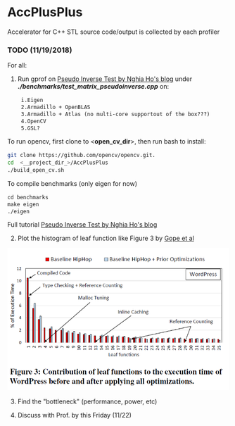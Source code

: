 # AccPlusPlus
Accelerator for C++ STL
source code/output is collected by each profiler 
### TODO (11/19/2018)
For all: 
1. Run gprof on <a href="http://nghiaho.com/?p=1726" target="_blank">Pseudo Inverse Test by Nghia Ho's blog</a> under **_./benchmarks/test_matrix_pseudoinverse.cpp_** on:

        i.Eigen
        2.Armadillo + OpenBLAS
        3.Armadillo + Atlas (no multi-core supportout of the box???)
        4.OpenCV
        5.GSL?

To run opencv, first clone to <__open_cv_dir__>, then run bash to install: 
```bash
git clone https://github.com/opencv/opencv.git. 
cd  <__project_dir_>/AccPlusPlus
./build_open_cv.sh
```

To compile benchmarks  (only eigen for now)
```
cd benchmarks
make eigen
./eigen
```

Full tutorial <a href="https://docs.opencv.org/master/d7/d9f/tutorial_linux_install.html" target="_blank">Pseudo Inverse Test by Nghia Ho's blog</a> 

2. Plot the histogram of leaf function like Figure 3 by [Gope et al](http://pharm.ece.wisc.edu/papers/isca17_dgope.pdf) 

![alt text](./ref/figure_leaf_function.PNG "Logo Title Text 1")

3. Find the "bottleneck" (performance, power, etc)

4. Discuss with Prof. by this Friday (11/22)


